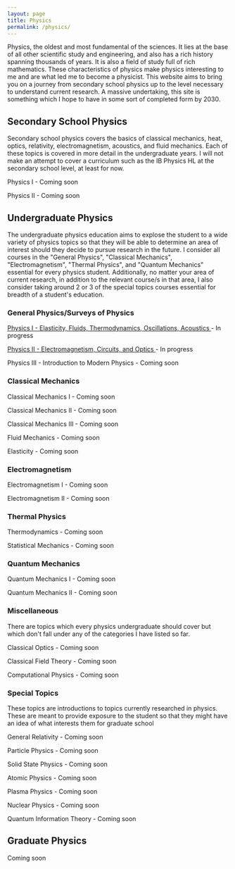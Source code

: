 ```yaml
---
layout: page
title: Physics
permalink: /physics/
---
```

Physics, the oldest and most fundamental of the sciences. It lies at the base of all other scientific study and engineering, and also has a rich history spanning thousands of years. It is also a field of study full of rich mathematics. These characteristics of physics make physics interesting to me and are what led me to become a physicist. This website aims to bring you on a journey from secondary school physics up to the level necessary to understand current research. A massive undertaking, this site is something which I hope to have in some sort of completed form by 2030. 

## Secondary School Physics
Secondary school physics covers the basics of classical mechanics, heat, optics, relativity, electromagnetism, acoustics, and fluid mechanics. Each of these topics is covered in more detail in the undergraduate years. I will not make an attempt to cover a curriculum such as the IB Physics HL at the secondary school level, at least for now.

Physics I - Coming soon
<!--- <a class="page-link" href="/hs-physics-I/">Physics I </a> - In progress --->

Physics II - Coming soon
<!--- <a class="page-link" href="/hs-physics-II/">Physics II </a> - In progress --->

## Undergraduate Physics
The undergraduate physics education aims to explose the student to a wide variety of physics topics so that they will be able to determine an area of interest should they decide to pursue research in the future. I consider all courses in the "General Physics", "Classical Mechanics", "Electromagnetism", "Thermal Physics", and "Quantum Mechanics" essential for every physics student. Additionally, no matter your area of current research, in addition to the relevant course/s in that area, I also consider taking around 2 or 3 of the special topics courses essential for breadth of a student's education.

### General Physics/Surveys of Physics
<a class="page-link" href="/physics-I/">Physics I - Elasticity, Fluids, Thermodynamics, Oscillations, Acoustics </a> - In progress

<a class="page-link" href="/physics-II/">Physics II - Electromagnetism, Circuits, and Optics </a> - In progress

Physics III - Introduction to Modern Physics - Coming soon
<!--- <a class="page-link" href="/physics-III/">Physics III - Introduction to Modern Physics </a> - In progress --->

### Classical Mechanics
Classical Mechanics I - Coming soon
<!--- <a class="page-link" href="/cm-I/"> Classical Mechanics I </a> - In progress --->

Classical Mechanics II - Coming soon
<!--- <a class="page-link" href="/cm-II/"> Classical Mechanics II </a> - In progress --->

Classical Mechanics III - Coming soon
<!--- <a class="page-link" href="/cm-III/"> Classical Mechanics III </a> - In progress --->

Fluid Mechanics - Coming soon
<!--- <a class="page-link" href="/fluid-mechanics-II/">Fluid Mechanics I </a> - In progress --->

Elasticity - Coming soon
<!--- <a class="page-link" href="/elasticity-I/">Elasticity I </a> - In progress --->

### Electromagnetism
Electromagnetism I - Coming soon
<!--- <a class="page-link" href="/electromagnetism-I/">Electromagnetism I </a> - In progress --->

Electromagnetism II - Coming soon
<!--- <a class="page-link" href="/electromagnetism-II/">Electromagnetism II </a> - In progress --->

### Thermal Physics 
Thermodynamics - Coming soon
<!--- <a class="page-link" href="/thermodynamics/"> Thermodynamics </a> - In progress --->

Statistical Mechanics - Coming soon
<!--- <a class="page-link" href="/statistical-mechanics-I/"> Statistical Mechanics I </a> - In progress --->

### Quantum Mechanics
Quantum Mechanics I - Coming soon
<!--- <a class="page-link" href="/qm-I/"> Quantum Mechanics I </a> - In progress --->

Quantum Mechanics II - Coming soon
<!--- <a class="page-link" href="/qm-II/"> Quantum Mechanics II </a> - In progress --->

### Miscellaneous
There are topics which every physics undergraduate should cover but which don't fall under any of the categories I have listed so far. 

Classical Optics - Coming soon
<!--- <a class="page-link" href="/classical-optics/"> Classical Optics </a> - In progress --->

Classical Field Theory - Coming soon
<!--- <a class="page-link" href="/classical-field-theory/"> Classical Field Theory </a> - In progress --->

Computational Physics - Coming soon
<!--- <a class="page-link" href="/computational-physics/"> Computational Physics </a> - In progress --->

### Special Topics
These topics are introductions to topics currently researched in physics. These are meant to provide exposure to the student so that they might have an idea of what interests them for graduate school

General Relativity - Coming soon
<!--- <a class="page-link" href="/general-relativity-I/"> General Relativity </a> - In progress --->

Particle Physics - Coming soon
<!--- <a class="page-link" href="/particle-physics/"> Particle Physics </a> - In progress --->

Solid State Physics - Coming soon
<!--- <a class="page-link" href="/solid-state-physics/"> Solid State Physics </a> - In progress --->

Atomic Physics - Coming soon
<!--- <a class="page-link" href="/atomic-physics/"> Atomic Physics </a> - In progress --->

Plasma Physics - Coming soon
<!--- <a class="page-link" href="/plasma-physics/"> Plasma Physics </a> - In progress --->

Nuclear Physics - Coming soon
<!--- <a class="page-link" href="/nuclear-physics/"> Nuclear Physics </a> - In progress --->

Quantum Information Theory - Coming soon
<!--- <a class="page-link" href="/quantum-information-theory/"> Quantum Information Theory </a> - In progress --->

## Graduate Physics
Coming soon

<!--- ### Mathematical Methods 
In this section, we will have pure and applied mathematics courses but both will be written in the applied mathematics style. There will be fewer proofs and the focus is on being able to calculate physically relevant quantities. 

Differential Geometry
--->

<!--- ### Classical Mechanics
Classical Mechanics IV
<a class="page-link" href="/classical-mechanics-IV/"> Classical Mechanics IV </a>

Mathematical Classical Mechanics I
<a class="page-link" href="/mathematical-classical-mechanics-I/"> Mathematical Classical Mechanics I </a>

Mathematical Classical Mechanics II
<a class="page-link" href="/mathematical-classical-mechanics-II/"> Mathematical Classical Mechanics II </a>

### Electromagnetism
Electromagnetism III
<a class="page-link" href="/electromagnetism-III/"> Electromagnetism III </a>

Electromagnetism IV
<a class="page-link" href="/electromagnetism-III/"> Electromagnetism IV </a>

Mathematical Electromagnetism
<a class="page-link" href="/mathematical-electromagnetism/"> Mathematical Electromagnetism </a>

### Quantum Mechanics
Quantum Mechanics III
<a class="page-link" href="/quantum-mechanics-III/"> Quantum Mechanics III </a>

Quantum Mechanics IV
<a class="page-link" href="/quantum-mechanics-IV/"> Quantum Mechanics IV </a>

Mathematical Theory of Quantum Mechanics I
<a class="page-link" href="/mathematical-theory-of-quantum-mechanics-I/"> Mathematical Theory of Quantum Mechanics I </a>

Mathematical Theory of Quantum Mechanics II
<a class="page-link" href="/mathematical-theory-of-quantum-mechanics-II/"> Mathematical Theory of Quantum Mechanics II </a>


### Statistical Mechanics
Statistical Mechanics II - Coming soon
<a class="page-link" href="/statistical-mechanics-II/"> Statistical Mechanics II </a>

Statistical Mechanics III - Coming soon
<a class="page-link" href="/statistical-mechanics-III/"> Statistical Mechanics III </a>

Physical Kinetics - Coming soon
<a class="page-link" href="/physical-kinetics/"> Physical Kinetics </a>

### Quantum Field Theory
Quantum Field Theory I - Coming soon
<a class="page-link" href="/quantum-field-theory-I/"> Quantum Field Theory I </a>

Statistical Mechanics II - Coming soon
<a class="page-link" href="/quantum-field-theory-II/"> Quantum Field Theory II </a>

Conformal Field Theory - Coming soon
<a class="page-link" href="/conformal-field-theory/"> Conformal Field Theory </a>

Effective Field Theory - Coming soon
<a class="page-link" href="/effective-field-theory/"> Effective Field Theory </a>

### Quantum Optics
Quantum Optics I - Coming soon
<a class="page-link" href="/quantum-optics-I/"> Quantum Optics I </a>

Quantum Optics II - Coming soon
<a class="page-link" href="/quantum-optics-II/"> Quantum Optics II </a>

### Condensed Matter Physics
Condensed Matter Theory I - Coming soon
<a class="page-link" href="/cmt-I/"> Condensed Matter Theory I </a>

Condensed Matter Theory II - Coming soon
<a class="page-link" href="/cmt-II/"> Condensed Matter Theory II </a>

Superconductivity - Coming soon
<a class="page-link" href="/superconductivity/"> Superconductivity </a>

Topological Insulators - Coming soon
<a class="page-link" href="/topological-insulators/"> Topological Insulators </a>

### General Relativity



### Particle Physics 


---> 


